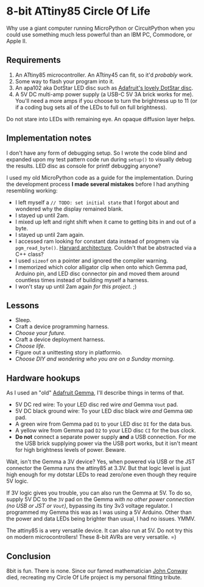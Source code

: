 # 8-bit ATtiny85 Circle Of Life

Why use a giant computer running MicroPython or CircuitPython when you could
use something much less powerful than an IBM PC, Commodore, or Apple II.

## Requirements

1. An ATtiny85 microcontroller.  An ATtiny45 can fit, so it'd _probably_ work.
1. Some way to flash your program into it.
1. An apa102 aka DotStar LED disc such as [Adafruit's lovely DotStar
disc](https://www.adafruit.com/product/2477).
1. A 5V DC multi-amp power supply (a USB-C 5V 3A brick works for me).  You'll need
a more amps if you choose to turn the brightness up to 11 (or if a coding bug
sets all of the LEDs to full on full brightness).

Do not stare into LEDs with remaining eye.  An opaque diffusion layer helps.

## Implementation notes

I don't have any form of debugging setup.  So I wrote the code blind and
expanded upon my test pattern code run during `setup()` to visually debug the
results.  LED disc as console for printf debugging anyone?

I used my old MicroPython code as a guide for the implementation.  During the
development process **I made several mistakes** before I had anything
resembling working:

* I left myself a `// TODO: set initial state` that I forgot about and wondered why
  the display remained blank.
* I stayed up until 2am.
* I mixed up left and right shift when it came to getting bits in and out of a byte.
* I stayed up until 2am again.
* I accessed ram looking for constant data instead of progmem via `pgm_read_byte()`.
  [Harvard architecture](https://en.wikipedia.org/wiki/Harvard_architecture).
  Couldn't that be abstracted via a C++ class?
* I used `sizeof` on a pointer and ignored the compiler warning.
* I memorized which color alligator clip when onto which Gemma pad, Arduino pin, and
  LED disc connector pin and moved them around countless times instead of
  building myself a harness.
* I won't stay up until 2am again _for this project_. ;)

## Lessons

* Sleep.
* Craft a device programming harness.
* _Choose your future._
* Craft a device deployment harness.
* _Choose life._
* Figure out a unittesting story in platformio.
* _Choose DIY and wondering who you are on a Sunday morning._

## Hardware hookups

As I used an "old" [Adafruit Gemma](https://www.adafruit.com/product/1222),
I'll describe things in terms of that.

* 5V DC red wire: To your LED disc red wire _and_ Gemma `Vout` pad.
* 5V DC black ground wire: To your LED disc black wire _and_ Gemma `GND` pad.
* A green wire from Gemma pad `D1` to your LED disc `DI` for the data bus.
* A yellow wire from Gemma pad `D2` to your LED disc `CI` for the bus clock.
* **Do not** connect a separate power supply **and** a USB connection.  For me
  the USB brick supplying power via the USB port works, but it isn't meant
  for high brightness levels of power.  Beware.

Wait, isn't the Gemma a 3V device?  Yes, when powered via USB or the JST
connector the Gemma runs the attiny85 at 3.3V.  But that logic level is just
high enough for my dotstar LEDs to read zero/one even though they require 5V
logic.

If 3V logic gives you trouble, you can also run the Gemma at 5V.  To do so,
supply 5V DC to the `3V` pad on the Gemma _with no other power connection (no
USB or JST or `Vout`)_, bypassing its tiny 3v3 voltage regulator.  I programmed
my Gemma this was as I was using a 5V Arduino.  Other than the power and data
LEDs being brighter than usual, I had no issues.  YMMV.

The attiny85 is a very versatile device.  It can also run at 5V.  Do not try
this on modern microcontrollers!  These 8-bit AVRs are very versatile.  =)

## Conclusion

8bit is fun.  There is none.  Since our famed mathematician [John
Conway](https://en.wikipedia.org/wiki/John_Horton_Conway) died, recreating my
Circle Of Life project is my personal fitting tribute.
